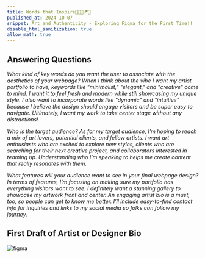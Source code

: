 ```yaml
---
title: Words that Inspire👩‍🎨🍁🪁🍒
published_at: 2024-10-07
snippet: Art and Authenticity - Exploring Figma for the First Time!!
disable_html_sanitization: true
allow_math: true
---
```


## Answering Questions
*What kind of key words do you want the user to associate with the aesthetics of your webpage?*
*When I think about the vibe I want my artist portfolio to have, keywords like "minimalist," "elegant," and "creative" come to mind. I want it to feel fresh and modern while still showcasing my unique style. I also want to incorporate words like "dynamic" and "intuitive" because I believe the design should engage visitors and be super easy to navigate. Ultimately, I want my work to take center stage without any distractions!*

*Who is the target audience?*
*As for my target audience, I’m hoping to reach a mix of art lovers, potential clients, and fellow artists. I want art enthusiasts who are excited to explore new styles, clients who are searching for their next creative project, and collaborators interested in teaming up. Understanding who I’m speaking to helps me create content that really resonates with them.*

*What features will your audience want to see in your final webpage design?*
*In terms of features, I’m focusing on making sure my portfolio has everything visitors want to see. I definitely want a stunning gallery to showcase my artwork front and center. An engaging artist bio is a must, too, so people can get to know me better. I’ll include easy-to-find contact info for inquiries and links to my social media so folks can follow my journey.*

## First Draft of Artist or Designer Bio



![figma](figma.jpeg)